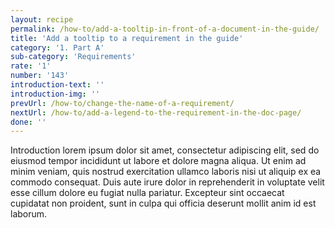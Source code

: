 ```yaml
---
layout: recipe
permalink: /how-to/add-a-tooltip-in-front-of-a-document-in-the-guide/
title: 'Add a tooltip to a requirement in the guide'
category: '1. Part A'
sub-category: 'Requirements'
rate: '1'
number: '143'
introduction-text: ''
introduction-img: ''
prevUrl: /how-to/change-the-name-of-a-requirement/
nextUrl: /how-to/add-a-legend-to-the-requirement-in-the-doc-page/
done: ''
---
```


Introduction lorem ipsum dolor sit amet, consectetur adipiscing elit, sed do eiusmod tempor incididunt ut labore et dolore magna aliqua. Ut enim ad minim veniam, quis nostrud exercitation ullamco laboris nisi ut aliquip ex ea commodo consequat. Duis aute irure dolor in reprehenderit in voluptate velit esse cillum dolore eu fugiat nulla pariatur. Excepteur sint occaecat cupidatat non proident, sunt in culpa qui officia deserunt mollit anim id est laborum.

